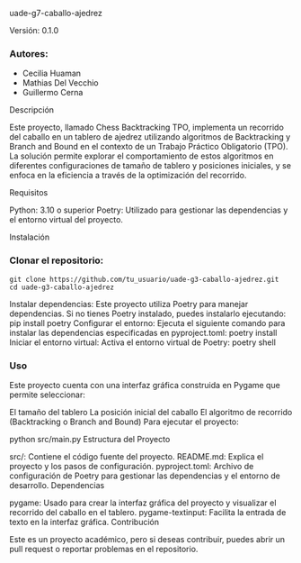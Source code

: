 uade-g7-caballo-ajedrez

Versión: 0.1.0

### Autores: 

- Cecilia Huaman
- Mathias Del Vecchio
- Guillermo Cerna

Descripción

Este proyecto, llamado Chess Backtracking TPO, implementa un recorrido del caballo en un tablero de ajedrez utilizando algoritmos de Backtracking y Branch and Bound en el contexto de un Trabajo Práctico Obligatorio (TPO). La solución permite explorar el comportamiento de estos algoritmos en diferentes configuraciones de tamaño de tablero y posiciones iniciales, y se enfoca en la eficiencia a través de la optimización del recorrido.

Requisitos

Python: 3.10 o superior
Poetry: Utilizado para gestionar las dependencias y el entorno virtual del proyecto.

Instalación

### Clonar el repositorio:
    git clone https://github.com/tu_usuario/uade-g3-caballo-ajedrez.git
    cd uade-g3-caballo-ajedrez

Instalar dependencias: Este proyecto utiliza Poetry para manejar dependencias. Si no tienes Poetry instalado, puedes instalarlo ejecutando:
    pip install poetry
Configurar el entorno: Ejecuta el siguiente comando para instalar las dependencias especificadas en pyproject.toml:
    poetry install
Iniciar el entorno virtual: Activa el entorno virtual de Poetry:
    poetry shell

### Uso
Este proyecto cuenta con una interfaz gráfica construida en Pygame que permite seleccionar:

El tamaño del tablero
La posición inicial del caballo
El algoritmo de recorrido (Backtracking o Branch and Bound)
Para ejecutar el proyecto:

python src/main.py
Estructura del Proyecto

src/: Contiene el código fuente del proyecto.
README.md: Explica el proyecto y los pasos de configuración.
pyproject.toml: Archivo de configuración de Poetry para gestionar las dependencias y el entorno de desarrollo.
Dependencias

pygame: Usado para crear la interfaz gráfica del proyecto y visualizar el recorrido del caballo en el tablero.
pygame-textinput: Facilita la entrada de texto en la interfaz gráfica.
Contribución

Este es un proyecto académico, pero si deseas contribuir, puedes abrir un pull request o reportar problemas en el repositorio.
